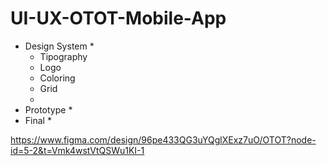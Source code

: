 # UI-UX-OTOT-Mobile-App

* Design System *
  - Tipography
  - Logo
  - Coloring
  - Grid
  - 
* Prototype *
* Final *

https://www.figma.com/design/96pe433QG3uYQglXExz7uO/OTOT?node-id=5-2&t=Vmk4wstVtQSWu1KI-1
